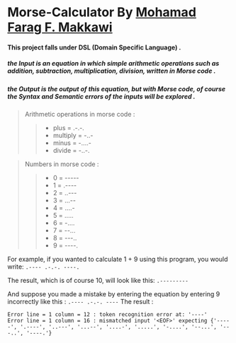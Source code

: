 # Morse-Calculator By [Mohamad Farag F. Makkawi](https://github.com/Makkawi011)

#### This project falls under DSL (Domain Specific Language) .
##### the **Input** is an equation in which simple arithmetic operations such as addition, subtraction, multiplication, division, written in Morse code .
##### the **Output** is the output of this equation, but with Morse code, of course the Syntax and Semantic errors of the inputs will be explored .

> Arithmetic operations in morse code  : 
>> - plus =  .-.-. 
>> - multiply =  -..-
>> - minus =  -....-
>> - divide =  -..-.
          
> Numbers in morse code  :       
>> - 0 = -----
>> - 1 = .----
>> - 2 = ..---
>> - 3 = ...--
>> - 4 = ....-
>> - 5 = .....
>> - 6 = -....
>> - 7 = --...
>> - 8 = ---..
>> - 9 = ----.
 
For example, if you wanted to calculate 1 + 9 using this program, you would write:    ```.---- .-.-. ----.```

The result, which is of course 10, will look like this:    ```.---------```

And suppose you made a mistake by entering the equation by entering 9 incorrectly like this :     ```.---- .-.-. ----```
The result :
```
Error line = 1 column = 12 : token recognition error at: '----'
Error line = 1 column = 16 : mismatched input '<EOF>' expecting {'-----', '.----', '..---', '...--', '....-', '.....', '-....', '--...', '---..', '----.'}
```
